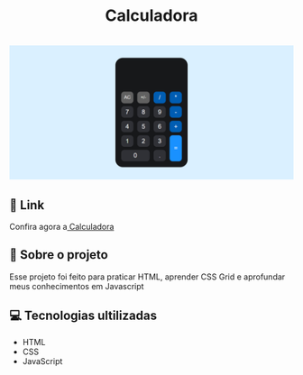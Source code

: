 <h1 align="center">
  Calculadora
</h1>

<br>

<img src="https://github.com/guicavallini/calculator/blob/main/img/calculator.png?raw=true">

<br>

<h2>
🔗 Link 
</h2>
<p>Confira agora a<a href="https://guicavallini.github.io/calculator/" target="_blank"> Calculadora</a></p>

<h2>
📄 Sobre o projeto
</h2>
<p>
Esse projeto foi feito para praticar HTML, aprender CSS Grid e aprofundar meus conhecimentos em Javascript
</p>

<h2>
💻 Tecnologias ultilizadas
</h2>
<ul>
  <li>HTML</li>
  <li>CSS</li>
  <li>JavaScript</li>
</ul>

